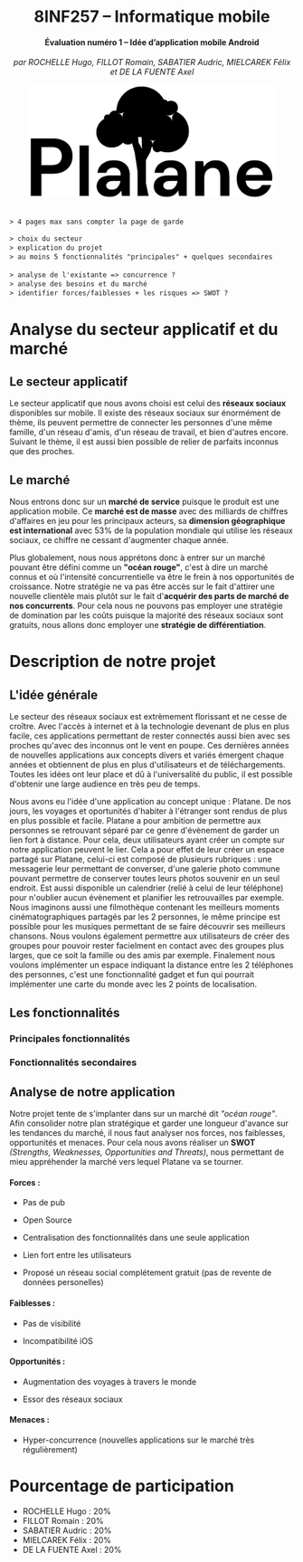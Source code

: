 <div align="center">

# 8INF257 – Informatique mobile

#### Évaluation numéro 1 – Idée d’application mobile Android

_par ROCHELLE Hugo, FILLOT Romain, SABATIER Audric, MIELCAREK Félix et DE LA FUENTE Axel_

<img src="../images/logo-title-black.png" alt="Logo" height="200">
</div>

<br>

```
> 4 pages max sans compter la page de garde
```

```
> choix du secteur
> explication du projet
> au moins 5 fonctionnalités "principales" + quelques secondaires

> analyse de l'existante => concurrence ?
> analyse des besoins et du marché
> identifier forces/faiblesses + les risques => SWOT ?
```

# Analyse du secteur applicatif et du marché

## Le secteur applicatif

Le secteur applicatif que nous avons choisi est celui des **réseaux sociaux** disponibles sur mobile. Il existe des réseaux sociaux sur énormément de thème, ils peuvent permettre de connecter les personnes d'une même famille, d'un réseau d'amis, d'un réseau de travail, et bien d'autres encore. Suivant le thème, il est aussi bien possible de relier de parfaits inconnus que des proches.

## Le marché

Nous entrons donc sur un **marché de service** puisque le produit est une application mobile. Ce **marché est de masse** avec des milliards de chiffres d'affaires en jeu pour les principaux acteurs, sa **dimension géographique est international** avec 53% de la population mondiale qui utilise les réseaux sociaux, ce chiffre ne cessant d'augmenter chaque année.

Plus globalement, nous nous apprétons donc à entrer sur un marché pouvant être défini comme un **"océan rouge"**, c'est à dire un marché connus et où l'intensité concurrentielle va être le frein à nos opportunités de croissance. 
Notre stratégie ne va pas être accès sur le fait d'attirer une nouvelle clientèle mais plutôt sur le fait d'**acquérir des parts de marché de nos concurrents**. 
Pour cela nous ne pouvons pas employer une stratégie de domination par les coûts puisque la majorité des réseaux sociaux sont gratuits, nous allons donc employer une **stratégie de différentiation**.


# Description de notre projet

## L'idée générale

Le secteur des réseaux sociaux est extrèmement florissant et ne cesse de croître. Avec l'accès à internet et à la technologie devenant de plus en plus facile, ces applications permettant de rester connectés aussi bien avec ses proches qu'avec des inconnus ont le vent en poupe. Ces dernières années de nouvelles applications aux concepts divers et variés émergent chaque années et obtiennent de plus en plus d'utilisateurs et de téléchargements. Toutes les idées ont leur place et dû à l'universalité du public, il est possible d'obtenir une large audience en très peu de temps.

Nous avons eu l'idée d'une application au concept unique : Platane. De nos jours, les voyages et oportunités d'habiter à l'étranger sont rendus de plus en plus possible et facile. Platane a pour ambition de permettre aux personnes se retrouvant séparé par ce genre d'évènement de garder un lien fort à distance. 
Pour cela, deux utilisateurs ayant créer un compte sur notre application peuvent le lier. Cela a pour effet de leur créer un espace partagé sur Platane, celui-ci est composé de plusieurs rubriques : une messagerie leur permettant de converser, d'une galerie photo commune pouvant permettre de conserver toutes leurs photos souvenir en un seul endroit. Est aussi disponible un calendrier (relié à celui de leur téléphone) pour n'oublier aucun évènement et planifier les retrouvailles par exemple. Nous imaginons aussi une filmothèque contenant les meilleurs moments cinématographiques partagés par les 2 personnes, le même principe est possible pour les musiques permettant de se faire découvrir ses meilleurs chansons. Nous voulons également permettre aux utilisateurs de créer des groupes pour pouvoir rester facielment en contact avec des groupes plus larges, que ce soit la famille ou des amis par exemple. Finalement nous voulons implémenter un espace indiquant la distance entre les 2 téléphones des personnes, c'est une fonctionnalité gadget et fun qui pourrait implémenter une carte du monde avec les 2 points de localisation.

## Les fonctionnalités

### Principales fonctionnalités

### Fonctionnalités secondaires

## Analyse de notre application

Notre projet tente de s'implanter dans sur un marché dit *"océan rouge"*. Afin consolider notre plan stratégique et garder une longueur d'avance sur les tendances du marché, il nous faut analyser nos forces, nos faiblesses, opportunités et menaces. Pour cela nous avons réaliser un **SWOT** _(Strengths, Weaknesses, Opportunities and Threats)_, nous permettant de mieu appréhender la marché vers lequel Platane va se tourner.

#### Forces :



- Pas de pub

- Open Source

- Centralisation des fonctionnalités dans une seule application

- Lien fort entre les utilisateurs

- Proposé un réseau social complétement gratuit (pas de revente de données personelles)

#### Faiblesses :

- Pas de visibilité

- Incompatibilité iOS

#### Opportunités :

- Augmentation des voyages à travers le monde

- Essor des réseaux sociaux

#### Menaces :

- Hyper-concurrence (nouvelles applications sur le marché très régulièrement)

# Pourcentage de participation

- ROCHELLE Hugo : 20%
- FILLOT Romain : 20%
- SABATIER Audric : 20%
- MIELCAREK Félix : 20%
- DE LA FUENTE Axel : 20%
